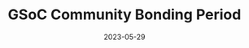 ---
layout: post
title: "GSoC Community Bonding Period"
date: 2023-05-29
excerpt: Community Bonding Period ends!
tags: [gsoc, Google, OpenSource]
feature: /assets/img/Unknown.png
comments: true
---